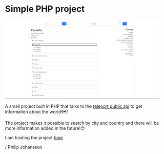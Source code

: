 # Simple PHP project

![Image of website](readme/img.png?raw=true)

A small project built in PHP that talks to the [teleport public api](https://developers.teleport.org/api/) to get information about the world:world_map:!

The project makes it possible to search by city and country and there will be more information added in the future!:blush:

I am hosting the project [here](http://mutariproject.com/)

/ Philip Johansson
